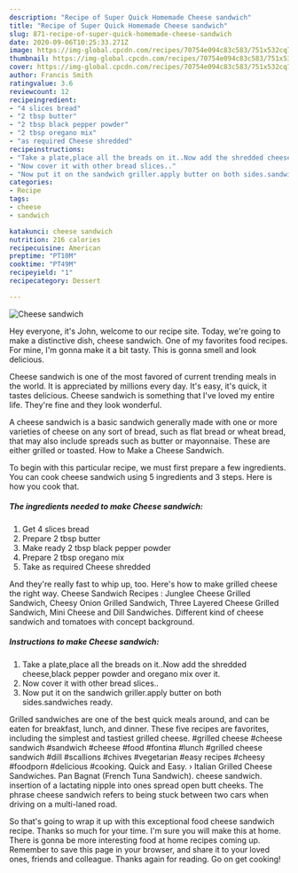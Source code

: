 ```yaml
---
description: "Recipe of Super Quick Homemade Cheese sandwich"
title: "Recipe of Super Quick Homemade Cheese sandwich"
slug: 871-recipe-of-super-quick-homemade-cheese-sandwich
date: 2020-09-06T10:25:33.271Z
image: https://img-global.cpcdn.com/recipes/70754e094c83c583/751x532cq70/cheese-sandwich-recipe-main-photo.jpg
thumbnail: https://img-global.cpcdn.com/recipes/70754e094c83c583/751x532cq70/cheese-sandwich-recipe-main-photo.jpg
cover: https://img-global.cpcdn.com/recipes/70754e094c83c583/751x532cq70/cheese-sandwich-recipe-main-photo.jpg
author: Francis Smith
ratingvalue: 3.6
reviewcount: 12
recipeingredient:
- "4 slices bread"
- "2 tbsp butter"
- "2 tbsp black pepper powder"
- "2 tbsp oregano mix"
- "as required Cheese shredded"
recipeinstructions:
- "Take a plate,place all the breads on it..Now add the shredded cheese,black pepper powder and oregano mix over it."
- "Now cover it with other bread slices.."
- "Now put it on the sandwich griller.apply butter on both sides.sandwiches ready."
categories:
- Recipe
tags:
- cheese
- sandwich

katakunci: cheese sandwich 
nutrition: 216 calories
recipecuisine: American
preptime: "PT10M"
cooktime: "PT49M"
recipeyield: "1"
recipecategory: Dessert

---
```



![Cheese sandwich](https://img-global.cpcdn.com/recipes/70754e094c83c583/751x532cq70/cheese-sandwich-recipe-main-photo.jpg)

Hey everyone, it's John, welcome to our recipe site. Today, we're going to make a distinctive dish, cheese sandwich. One of my favorites food recipes. For mine, I'm gonna make it a bit tasty. This is gonna smell and look delicious.

Cheese sandwich is one of the most favored of current trending meals in the world. It is appreciated by millions every day. It's easy, it's quick, it tastes delicious. Cheese sandwich is something that I've loved my entire life. They're fine and they look wonderful.

A cheese sandwich is a basic sandwich generally made with one or more varieties of cheese on any sort of bread, such as flat bread or wheat bread, that may also include spreads such as butter or mayonnaise. These are either grilled or toasted. How to Make a Cheese Sandwich.


To begin with this particular recipe, we must first prepare a few ingredients. You can cook cheese sandwich using 5 ingredients and 3 steps. Here is how you cook that.

<!--inarticleads1-->

##### The ingredients needed to make Cheese sandwich:

1. Get 4 slices bread
1. Prepare 2 tbsp butter
1. Make ready 2 tbsp black pepper powder
1. Prepare 2 tbsp oregano mix
1. Take as required Cheese shredded


And they&#39;re really fast to whip up, too. Here&#39;s how to make grilled cheese the right way. Cheese Sandwich Recipes : Junglee Cheese Grilled Sandwich, Cheesy Onion Grilled Sandwich, Three Layered Cheese Grilled Sandwich, Mini Cheese and Dill Sandwiches. Different kind of cheese sandwich and tomatoes with concept background. 

<!--inarticleads2-->

##### Instructions to make Cheese sandwich:

1. Take a plate,place all the breads on it..Now add the shredded cheese,black pepper powder and oregano mix over it.
1. Now cover it with other bread slices..
1. Now put it on the sandwich griller.apply butter on both sides.sandwiches ready.


Grilled sandwiches are one of the best quick meals around, and can be eaten for breakfast, lunch, and dinner. These five recipes are favorites, including the simplest and tastiest grilled cheese. #grilled cheese #cheese sandwich #sandwich #cheese #food #fontina #lunch #grilled cheese sandwich #dill #scallions #chives #vegetarian #easy recipes #cheesy #foodporn #delicious #cooking. Quick and Easy. › Italian Grilled Cheese Sandwiches. Pan Bagnat (French Tuna Sandwich). cheese sandwich. insertion of a lactating nipple into ones spread open butt cheeks. The phrase cheese sandwich refers to being stuck between two cars when driving on a multi-laned road. 

So that's going to wrap it up with this exceptional food cheese sandwich recipe. Thanks so much for your time. I'm sure you will make this at home. There is gonna be more interesting food at home recipes coming up. Remember to save this page in your browser, and share it to your loved ones, friends and colleague. Thanks again for reading. Go on get cooking!
